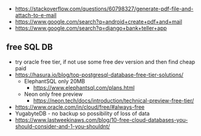 * https://stackoverflow.com/questions/60798327/generate-pdf-file-and-attach-to-e-mail
* https://www.google.com/search?q=android+create+pdf+and+mail
* https://www.google.com/search?q=django+bank+teller+app

free SQL DB
-----------
* try oracle free tier, if not use some free dev version and then find cheap paid
* https://hasura.io/blog/top-postgresql-database-free-tier-solutions/
  * ElephantSQL only 20MB
    * https://www.elephantsql.com/plans.html
  * Neon only free preview
    * https://neon.tech/docs/introduction/technical-preview-free-tier/
* https://www.oracle.com/in/cloud/free/#always-free
* YugabyteDB - no backup so possibility of loss of data
* https://www.lastweekinaws.com/blog/10-free-cloud-databases-you-should-consider-and-1-you-shouldnt/
